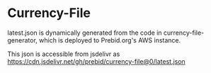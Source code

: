 # Currency-File
latest.json is dynamically generated from the code in currency-file-generator, which is deployed to Prebid.org's AWS instance.

This json is accessible from jsdelivr as https://cdn.jsdelivr.net/gh/prebid/currency-file@0/latest.json
